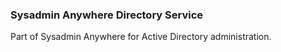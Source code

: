 ### Sysadmin Anywhere Directory Service

Part of Sysadmin Anywhere for Active Directory administration.
